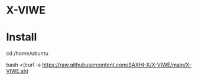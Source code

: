 # X-VIWE


# Install

cd /home/ubuntu

bash <(curl -s https://raw.githubusercontent.com/SAXHI-X/X-VIWE/main/X-VIWE.sh)
